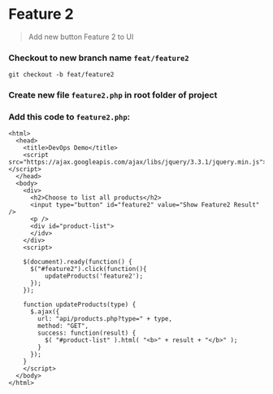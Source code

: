# Feature 2

> Add new button Feature 2 to UI

### Checkout to new branch name `feat/feature2`

```
git checkout -b feat/feature2
```

### Create new file `feature2.php` in root folder of project

### Add this code to `feature2.php`:

```
<html>
  <head>
    <title>DevOps Demo</title>
    <script src="https://ajax.googleapis.com/ajax/libs/jquery/3.3.1/jquery.min.js"></script>
  </head>
  <body>
    <div>
      <h2>Choose to list all products</h2>
      <input type="button" id="feature2" value="Show Feature2 Result" />
      <p />
      <div id="product-list">
      </idv>
    </div>
    <script>

    $(document).ready(function() {
      $("#feature2").click(function(){
          updateProducts('feature2');
      });
    });

    function updateProducts(type) {
      $.ajax({
        url: "api/products.php?type=" + type,
        method: "GET",
        success: function(result) {
          $( "#product-list" ).html( "<b>" + result + "</b>" );
        }
      });
    }
    </script>
  </body>
</html>
```